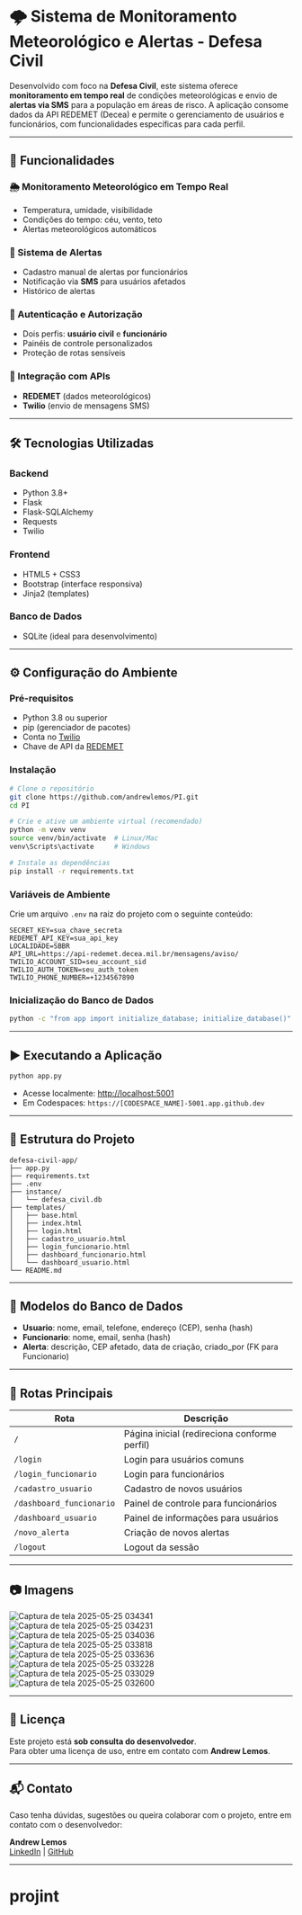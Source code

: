 # 🌩️ Sistema de Monitoramento Meteorológico e Alertas - Defesa Civil

Desenvolvido com foco na **Defesa Civil**, este sistema oferece **monitoramento em tempo real** de condições meteorológicas e envio de **alertas via SMS** para a população em áreas de risco. A aplicação consome dados da API REDEMET (Decea) e permite o gerenciamento de usuários e funcionários, com funcionalidades específicas para cada perfil.

---

## 🚀 Funcionalidades

### 🌦️ Monitoramento Meteorológico em Tempo Real
- Temperatura, umidade, visibilidade
- Condições do tempo: céu, vento, teto
- Alertas meteorológicos automáticos

### 🚨 Sistema de Alertas
- Cadastro manual de alertas por funcionários
- Notificação via **SMS** para usuários afetados
- Histórico de alertas

### 🔐 Autenticação e Autorização
- Dois perfis: **usuário civil** e **funcionário**
- Painéis de controle personalizados
- Proteção de rotas sensíveis

### 🔗 Integração com APIs
- **REDEMET** (dados meteorológicos)
- **Twilio** (envio de mensagens SMS)

---

## 🛠️ Tecnologias Utilizadas

### Backend
- Python 3.8+
- Flask
- Flask-SQLAlchemy
- Requests
- Twilio

### Frontend
- HTML5 + CSS3
- Bootstrap (interface responsiva)
- Jinja2 (templates)

### Banco de Dados
- SQLite (ideal para desenvolvimento)

---

## ⚙️ Configuração do Ambiente

### Pré-requisitos
- Python 3.8 ou superior
- pip (gerenciador de pacotes)
- Conta no [Twilio](https://www.twilio.com/)
- Chave de API da [REDEMET](https://api-redemet.decea.mil.br/)

### Instalação

```bash
# Clone o repositório
git clone https://github.com/andrewlemos/PI.git
cd PI

# Crie e ative um ambiente virtual (recomendado)
python -m venv venv
source venv/bin/activate  # Linux/Mac
venv\Scripts\activate     # Windows

# Instale as dependências
pip install -r requirements.txt
```

### Variáveis de Ambiente

Crie um arquivo `.env` na raiz do projeto com o seguinte conteúdo:

```env
SECRET_KEY=sua_chave_secreta
REDEMET_API_KEY=sua_api_key
LOCALIDADE=SBBR
API_URL=https://api-redemet.decea.mil.br/mensagens/aviso/
TWILIO_ACCOUNT_SID=seu_account_sid
TWILIO_AUTH_TOKEN=seu_auth_token
TWILIO_PHONE_NUMBER=+1234567890
```

### Inicialização do Banco de Dados

```bash
python -c "from app import initialize_database; initialize_database()"
```

---

## ▶️ Executando a Aplicação

```bash
python app.py
```

- Acesse localmente: [http://localhost:5001](http://localhost:5001)  
- Em Codespaces: `https://[CODESPACE_NAME]-5001.app.github.dev`

---

## 📁 Estrutura do Projeto

```
defesa-civil-app/
├── app.py
├── requirements.txt
├── .env
├── instance/
│   └── defesa_civil.db
├── templates/
│   ├── base.html
│   ├── index.html
│   ├── login.html
│   ├── cadastro_usuario.html
│   ├── login_funcionario.html
│   ├── dashboard_funcionario.html
│   └── dashboard_usuario.html
└── README.md
```

---

## 🧩 Modelos do Banco de Dados

- **Usuario**: nome, email, telefone, endereço (CEP), senha (hash)
- **Funcionario**: nome, email, senha (hash)
- **Alerta**: descrição, CEP afetado, data de criação, criado_por (FK para Funcionario)

---

## 🔁 Rotas Principais

| Rota                      | Descrição                                  |
|---------------------------|--------------------------------------------|
| `/`                       | Página inicial (redireciona conforme perfil) |
| `/login`                  | Login para usuários comuns                  |
| `/login_funcionario`      | Login para funcionários                     |
| `/cadastro_usuario`       | Cadastro de novos usuários                  |
| `/dashboard_funcionario`  | Painel de controle para funcionários        |
| `/dashboard_usuario`      | Painel de informações para usuários         |
| `/novo_alerta`            | Criação de novos alertas                    |
| `/logout`                 | Logout da sessão                           |

---

## 📷 Imagens

![Captura de tela 2025-05-25 034341](https://github.com/user-attachments/assets/b4878b58-36ea-4e30-9fdb-66cee9a4651f)
![Captura de tela 2025-05-25 034231](https://github.com/user-attachments/assets/b4367414-b12d-436c-9639-ca5a648214dd)
![Captura de tela 2025-05-25 034036](https://github.com/user-attachments/assets/a305cbe7-94b2-4d61-83bb-69ee3489c768)
![Captura de tela 2025-05-25 033818](https://github.com/user-attachments/assets/b0e71031-7bbd-4480-ae22-a5bf84bf8754)
![Captura de tela 2025-05-25 033636](https://github.com/user-attachments/assets/17481caf-9c50-409f-8a91-380797eb2334)
![Captura de tela 2025-05-25 033228](https://github.com/user-attachments/assets/0710e808-ebd3-4f1a-94bc-680ce2946923)
![Captura de tela 2025-05-25 033029](https://github.com/user-attachments/assets/14a5ca90-3539-4796-b348-4a788ec0ea1b)
![Captura de tela 2025-05-25 032600](https://github.com/user-attachments/assets/c9202c90-e6c8-4a61-a522-c53ee8233562)

---

## 📜 Licença

Este projeto está **sob consulta do desenvolvedor**.  
Para obter uma licença de uso, entre em contato com **Andrew Lemos**.

---

## 📬 Contato

Caso tenha dúvidas, sugestões ou queira colaborar com o projeto, entre em contato com o desenvolvedor:

**Andrew Lemos**  
[LinkedIn](https://www.linkedin.com/in/andrewlemos) | [GitHub](https://github.com/andrewlemos)

---
# projint
